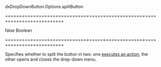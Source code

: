 <!--id-->dxDropDownButton.Options.splitButton<!--/id-->
===========================================================================
<!--default-->false<!--/default-->
<!--type-->Boolean<!--/type-->
===========================================================================

<!--shortDescription-->
Specifies whether to split the button in two: one [executes an action](/Documentation/ApiReference/UI_Widgets/dxDropDownButton/Configuration/#onButtonClick), the other opens and closes the drop-down menu.
<!--/shortDescription-->

<!--fullDescription-->

<!--/fullDescription-->